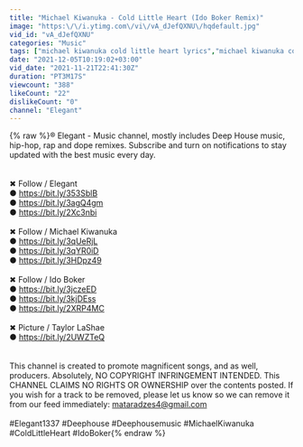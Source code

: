 ```yaml
---
title: "Michael Kiwanuka - Cold Little Heart (Ido Boker Remix)"
image: "https:\/\/i.ytimg.com\/vi\/vA_dJefQXNU\/hqdefault.jpg"
vid_id: "vA_dJefQXNU"
categories: "Music"
tags: ["michael kiwanuka cold little heart lyrics","michael kiwanuka cold little heart remix","michael kiwanuka cold little heart instrumental"]
date: "2021-12-05T10:19:02+03:00"
vid_date: "2021-11-21T22:41:30Z"
duration: "PT3M17S"
viewcount: "388"
likeCount: "22"
dislikeCount: "0"
channel: "Elegant"
---
```

{% raw %}®️ Elegant - Music channel, mostly includes Deep House music, hip-hop, rap and dope remixes. Subscribe and turn on notifications to stay updated with the best music every day. <br /><br /><br />✖ Follow / Elegant<br />● <a rel="nofollow" target="blank" href="https://bit.ly/353SblB">https://bit.ly/353SblB</a><br />● <a rel="nofollow" target="blank" href="https://bit.ly/3agQ4gm">https://bit.ly/3agQ4gm</a><br />● <a rel="nofollow" target="blank" href="https://bit.ly/2Xc3nbi​​​​">https://bit.ly/2Xc3nbi​​​​</a><br /><br />✖ Follow / Michael Kiwanuka<br />● <a rel="nofollow" target="blank" href="https://bit.ly/3qUeRjL">https://bit.ly/3qUeRjL</a><br />● <a rel="nofollow" target="blank" href="https://bit.ly/3qYR0iD">https://bit.ly/3qYR0iD</a><br />● <a rel="nofollow" target="blank" href="https://bit.ly/3HDpz49">https://bit.ly/3HDpz49</a><br /><br />✖ Follow / Ido Boker<br />● <a rel="nofollow" target="blank" href="https://bit.ly/3jczeED">https://bit.ly/3jczeED</a><br />● <a rel="nofollow" target="blank" href="https://bit.ly/3kjDEss">https://bit.ly/3kjDEss</a><br />● <a rel="nofollow" target="blank" href="https://bit.ly/2XRP4MC">https://bit.ly/2XRP4MC</a><br /><br />✖ Picture / Taylor LaShae<br />●  <a rel="nofollow" target="blank" href="https://bit.ly/2UWZTeQ">https://bit.ly/2UWZTeQ</a><br /><br /><br />This channel is created to promote magnificent songs, and as well, producers. Absolutely, NO COPYRIGHT INFRINGEMENT INTENDED. This CHANNEL CLAIMS NO RIGHTS OR OWNERSHIP over the contents posted. If you wish for a track to be removed, please let us know so we can remove it from our feed immediately: mataradzes4@gmail.com<br /><br />#Elegant1337 #Deephouse #Deephousemusic #MichaelKiwanuka #ColdLittleHeart #IdoBoker{% endraw %}
